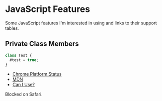 # JavaScript Features

Some JavaScript features I'm interested in using and links to their support
tables.

## Private Class Members

```js
class Test {
  #test = true;
}
```

- [Chrome Platform Status](https://chromestatus.com/feature/6035156464828416)
- [MDN](https://developer.mozilla.org/en-US/docs/Web/JavaScript/Reference/Classes/Private_class_fields)
- [Can I Use?](https://caniuse.com/?search=private%20class%20fields)

Blocked on Safari.
